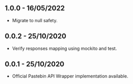 ## 1.0.0 - 16/05/2022

* Migrate to null safety.

## 0.0.2 - 25/10/2020

* Verify responses mapping using mockito and test.


## 0.0.1 - 25/10/2020

* Official Pastebin API Wrapper implementation available.
